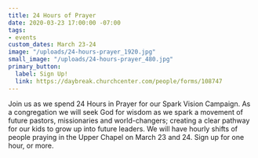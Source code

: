 ```yaml
---
title: 24 Hours of Prayer
date: 2020-03-23 17:00:00 -07:00
tags:
- events
custom_dates: March 23-24
image: "/uploads/24-hours-prayer_1920.jpg"
small_image: "/uploads/24-hours-prayer_480.jpg"
primary_button:
  label: Sign Up!
  link: https://daybreak.churchcenter.com/people/forms/108747
---
```


Join us as we spend 24 Hours in Prayer for our Spark Vision Campaign. As a congregation we will seek God for wisdom as we spark a movement of future pastors, missionaries and world-changers; creating a clear pathway for our kids to grow up into future leaders. We will have hourly shifts of people praying in the Upper Chapel on March 23 and 24. Sign up for one hour, or more. 